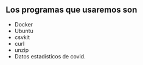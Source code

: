 ## Los programas que usaremos son

- Docker
- Ubuntu
- csvkit
- curl
- unzip
- Datos estadísticos de covid.


